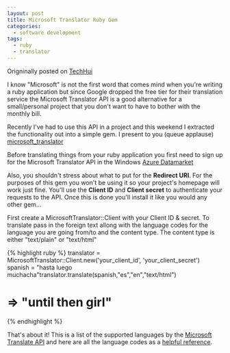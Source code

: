 ```yaml
---
layout: post
title: Microsoft Translator Ruby Gem
categories:
  - software development
tags:
  - ruby
  - translator
---
```


Origninally posted on [TechHui](http://www.techhui.com/profiles/blogs/microsoft-translator-ruby-gem)

I know "Microsoft" is not the first word that comes mind when you're writing a ruby application but since Google dropped the free tier for their translation service the Microsoft Translator API is a good alternative for a small/personal project that you don't want to have to bother with the monthly bill. 

Recently I've had to use this API in a project and this weekend I
extracted the functionality out into a simple gem.  I present to you
 (queue applause) [microsoft_translator](https://github.com/ikayzo/microsoft_translator)

Before translating things from your ruby application you first need to
sign up for the Microsoft Translator API in the Windows [Azure
Datamarket](https://datamarket.azure.com/dataset/1899a118-d202-492c-aa16-ba21c3)

Also, you shouldn't stress about what to put for the **Redirect URI**. For
the purposes of this gem you won't be using it so your project's
homepage will work just fine. You'll use the **Client ID** and **Client
secret** to authenticate your requests to the API. Once this is done you'll
install it like you would any other gem...

First create a MicrosoftTranslator::Client with your Client ID & secret.
To translate pass in the foreign text allong with the language codes for
the language you are going from/to and the content type. The content
type is either "text/plain" or "text/html"

{% highlight ruby %}
translator = MicrosoftTranslator::Client.new('your_client_id', 'your_client_secret')
spanish = "hasta luego muchacha"translator.translate(spanish,"es","en","text/html")

# =>  "until then girl"
{% endhighlight %}
<br />

That's about it! This is a list of the supported languages by the
[Microsoft Translate API](http://www.microsofttranslator.com/help/?FORM=R5FD) and here are all the
language codes as a [helpful reference](http://www.loc.gov/standards/iso639-2/php/code_list.php).
